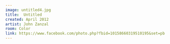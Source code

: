 ```yaml
---
image: untitled4.jpg
title:  Untitled
created: April 2012
artist: John Zanzal
room: Color
link: https://www.facebook.com/photo.php?fbid=10158660319510195&set=pb.846910194.-2207520000..&type=3&theater
---
```



